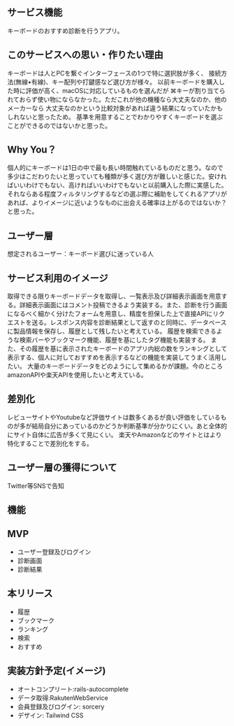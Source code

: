 ## サービス機能
キーボードのおすすめ診断を行うアプリ。

## このサービスへの思い・作りたい理由
キーボードは人とPCを繋ぐインターフェースの1つで特に選択肢が多く、
接続方法(無線•有線)、キー配列や打鍵感など選び方が様々。
以前キーボードを購入した時に評価が高く、macOSに対応しているものを選んだが
⌘キーが割り当てられておらず使い物にならなかった。ただこれが他の機種なら大丈夫なのか、他のメーカーなら
大丈夫なのかという比較対象があれば違う結果になっていたかもしれないと思ったため。
基準を用意することでわかりやすくキーボードを選ぶことができるのではないかと思った。

## Why You？
個人的にキーボードは1日の中で最も長い時間触れているものだと思う。なので多少はこだわりたいと思っていても種類が多く選び方が難しいと感じた。安ければいいわけでもない、高ければいいわけでもないと以前購入した際に実感した。それならある程度フィルタリングするなどの選ぶ際に補助をしてくれるアプリがあれば、よりイメージに近いようなものに出会える確率は上がるのではないか？と思った。

## ユーザー層
想定されるユーザー：キーボード選びに迷っている人

## サービス利用のイメージ
取得できる限りキーボードデータを取得し、一覧表示及び詳細表示画面を用意する。詳細表示画面にはコメント投稿できるよう実装する。また、診断を行う画面になるべく細かく分けたフォームを用意し、精度を担保した上で直接APIにリクエストを送る。レスポンス内容を診断結果として返すのと同時に、データベースに製品情報を保存し、履歴として残したいと考えている。
履歴を検索できるような検索バーやブックマーク機能、履歴を基にしたタグ機能も実装する。
また、その履歴を基に表示されたキーボードのアプリ内総の数をランキングとして表示する、個人に対しておすすめを表示するなどの機能を実装してうまく活用したい。
大量のキーボードデータをどのようにして集めるかが課題。今のところamazonAPIや楽天APIを使用したいと考えている。

## 差別化
レビューサイトやYoutubeなど評価サイトは数多くあるが良い評価をしているものが多が結局自分にあっているのかどうか判断基準が分かりにくい。あと全体的にサイト自体に広告が多くて見にくい。
楽天やAmazonなどのサイトとはより特化することで差別化をする。

## ユーザー層の獲得について
Twitter等SNSで告知

## 機能
## MVP
- ユーザー登録及びログイン
- 診断画面
- 診断結果
## 本リリース
- 履歴
- ブックマーク
- ランキング
- 検索
- おすすめ

## 実装方針予定(イメージ)
- オートコンプリート:rails-autocomplete
- データ取得:RakutenWebService
- 会員登録及びログイン: sorcery
- デザイン: Tailwind CSS
